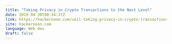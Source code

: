 ```yaml
---
title: "Taking Privacy in Crypto Transactions to the Next Level"
date: 2019-04-30T00:34:37Z
link: https://hackernoon.com/veil-taking-privacy-in-crypto-transactions-to-the-next-level-14b49c7af800?source=rss----3a8144eabfe3---4&utm_medium=RSS&utm_source=news.12bit.vn
site: hackernoon.com
language: Web dev
draft: false
---
```

